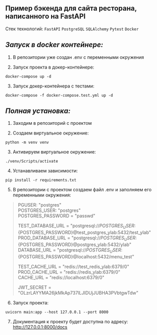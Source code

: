 Пример бэкенда для сайта ресторана, написанного на FastAPI
-
Стек технологий:
`FastAPI` `PostgreSQL` `SQLAlchemy` `Pytest` `Docker`

*Запуск в docker контейнере:*
-
1. В репозитории уже создан .env с переменными окружения

2. Запуск проекта в докер-контейнере:

```shell
docker-compose up -d
```
3. Запуск докер-контейнера с тестами:

```shell
docker-compose -f docker-compose.test.yml up -d
```

*Полная установка:*
-

1. Заходим в репозиторий с проектом

2. Создаем виртуальное окружение:
```shell
python -m venv venv
```
3. Активируем виртуальное окружение:
```shell
./venv/Scripts/activate
```
4. Устанавливаем зависимости:
```shell
pip install -r requirements.txt
```
5. В репозитории с проектом создаем файл .env и заполняем его переменными окружения:


>PGUSER: "postgres"\
>POSTGRES_USER: "postgres"\
>POSTGRES_PASSWORD = "passwd"
>
>TEST_DATABASE_URL = "postgresql://${POSTGRES_USER}:${POSTGRES_PASSWORD}@test_postgres_ylab:5432/test_ylab"\
>PROD_DATABASE_URL = "postgresql://${POSTGRES_USER}:${POSTGRES_PASSWORD}@postgres_ylab:5432/ylab"\
>DATABASE_URL = "postgresql://${POSTGRES_USER}:${POSTGRES_PASSWORD}@localhost:5432/menu_test"
>
>TEST_CACHE_URL = "redis://test_redis_ylab:6379/0"\
>PROD_CACHE_URL = "redis://redis_ylab:6379/0"\
>CACHE_URL = "redis://localhost:6379/0"
>
>JWT_SECRET = "OLzrLAYYMA26jkMkAp737lLJIDUjJUBHA3PVbtgwTdw"

6. Запуск проекта:

```shell
uvicorn main:app --host 127.0.0.1 --port 8000
```
7. Документация к проекту будет доступна по адресу:
<http://127.0.0.1:8000/docs>
